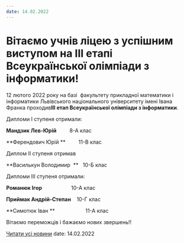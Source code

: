 ```yaml
---
date: 14.02.2022
---
```

# Вітаємо учнів ліцею з успішним виступом на ІІІ етапі Всеукраїнської олімпіади з інформатики!

12 лютого 2022 року на базі  факультету прикладної математики і інформатики Львівського національного університету імені Івана Франка проходив**ІІІ етап Всеукраїнської олімпіади з інформатики**.

Дипломи I ступеня отримали:

**Мандзик Лев-Юрій**         8-А клас

**Ферендович Юрій **         11-В клас

Диплом II ступеня отримав

**Василькун Володимир  **   10-Б клас

Дипломи III ступеня отримали:

**Романюк Ігор**                    10-А клас

**Приймак Андрій-Степан**    10-Г клас

**Симотюк Іван **                     11-А клас

Вітаємо переможців і бажаємо нових звершень!!

[Читати усі новини](/news)
date: 14.02.2022
